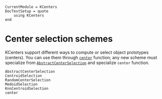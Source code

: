 ```@meta
CurrentModule = KCenters
DocTestSetup = quote
    using KCenters
end
```

# Center selection schemes

KCenters support different ways to compute or select object prototypes (centers).
You can use them through [`center`](@ref) function; any new scheme must specialize
from [`AbstractCenterSelection`](@ref) and specialize `center` function.

```@docs
AbstractCenterSelection
CentroidSelection
RandomCenterSelection
MedoidSelection
KnnCentroidSelection
center
```